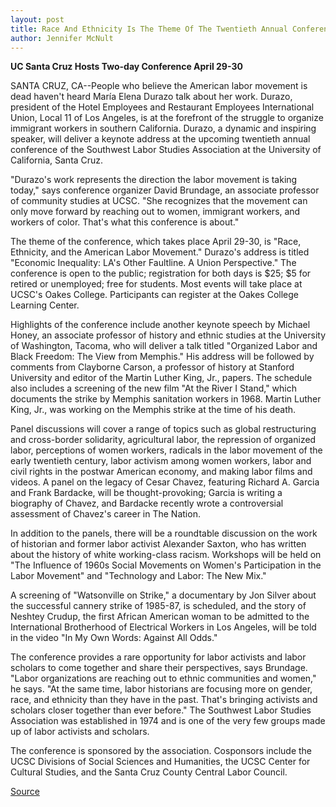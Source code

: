 ```yaml
---
layout: post
title: Race And Ethnicity Is The Theme Of The Twentieth Annual Conference Of The Southwest Labor Studies Association 
author: Jennifer McNult
---
```


**UC Santa Cruz Hosts Two-day Conference April 29-30**

SANTA CRUZ, CA--People who believe the American labor movement  is dead haven't heard María Elena Durazo talk about her work. Durazo,  president of the Hotel Employees and Restaurant Employees  International Union, Local 11 of Los Angeles, is at the forefront of  the struggle to organize immigrant workers in southern California.  Durazo, a dynamic and inspiring speaker, will deliver a keynote  address at the upcoming twentieth annual conference of the  Southwest Labor Studies Association at the University of California,  Santa Cruz.

"Durazo's work represents the direction the labor movement is  taking today," says conference organizer David Brundage, an  associate professor of community studies at UCSC. "She recognizes  that the movement can only move forward by reaching out to women,  immigrant workers, and workers of color. That's what this  conference is about."

The theme of the conference, which takes place April 29-30, is  "Race, Ethnicity, and the American Labor Movement." Durazo's  address is titled "Economic Inequality: LA's Other Faultline. A Union  Perspective." The conference is open to the public; registration for  both days is $25; $5 for retired or unemployed; free for students.  Most events will take place at UCSC's Oakes College. Participants  can register at the Oakes College Learning Center.

Highlights of the conference include another keynote speech by  Michael Honey, an associate professor of history and ethnic studies  at the University of Washington, Tacoma, who will deliver a talk  titled "Organized Labor and Black Freedom: The View from Memphis."  His address will be followed by comments from Clayborne Carson, a  professor of history at Stanford University and editor of the Martin  Luther King, Jr., papers. The schedule also includes a screening of  the new film "At the River I Stand," which documents the strike by  Memphis sanitation workers in 1968. Martin Luther King, Jr., was  working on the Memphis strike at the time of his death.

Panel discussions will cover a range of topics such as global  restructuring and cross-border solidarity, agricultural labor, the  repression of organized labor, perceptions of women workers,  radicals in the labor movement of the early twentieth century, labor  activism among women workers, labor and civil rights in the  postwar American economy, and making labor films and videos. A  panel on the legacy of Cesar Chavez, featuring Richard A. Garcia and  Frank Bardacke, will be thought-provoking; Garcia is writing a  biography of Chavez, and Bardacke recently wrote a controversial  assessment of Chavez's career in The Nation.

In addition to the panels, there will be a roundtable discussion  on the work of historian and former labor activist Alexander Saxton,  who has written about the history of white working-class racism.  Workshops will be held on "The Influence of 1960s Social Movements  on Women's Participation in the Labor Movement" and "Technology  and Labor: The New Mix."

A screening of "Watsonville on Strike," a documentary by Jon  Silver about the successful cannery strike of 1985-87, is scheduled,  and the story of Neshtey Crudup, the first African American woman  to be admitted to the International Brotherhood of Electrical  Workers in Los Angeles, will be told in the video "In My Own Words:  Against All Odds."

The conference provides a rare opportunity for labor activists  and labor scholars to come together and share their perspectives,  says Brundage. "Labor organizations are reaching out to ethnic  communities and women," he says. "At the same time, labor  historians are focusing more on gender, race, and ethnicity than they  have in the past. That's bringing activists and scholars closer  together than ever before." The Southwest Labor Studies Association  was established in 1974 and is one of the very few groups made up  of labor activists and scholars.

The conference is sponsored by the association. Cosponsors  include the UCSC Divisions of Social Sciences and Humanities, the  UCSC Center for Cultural Studies, and the Santa Cruz County Central  Labor Council.

[Source](http://www1.ucsc.edu/news_events/press_releases/archive/93-94/04-94/040494-Race_and_ethnicity_.html "Permalink to 040494-Race_and_ethnicity_")
